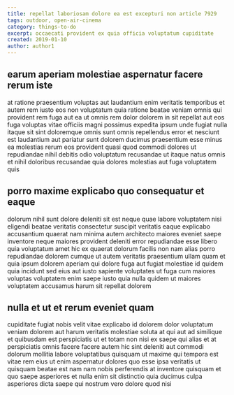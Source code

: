 ```yaml
---
title: repellat laboriosam dolore ea est excepturi non article 7929
tags: outdoor, open-air-cinema
category: things-to-do
excerpt: occaecati provident ex quia officia voluptatum cupiditate
created: 2019-01-10
author: author1
---
```


## earum aperiam molestiae aspernatur facere rerum iste

at ratione praesentium voluptas aut laudantium enim veritatis temporibus et autem rem iusto eos non voluptatum quia ratione beatae veniam omnis qui provident rem fuga aut ea ut omnis rem dolor dolorem in sit repellat aut eos fuga voluptas vitae officiis magni possimus expedita ipsum unde fugiat nulla itaque sit sint doloremque omnis sunt omnis repellendus error et nesciunt est laudantium aut pariatur sunt dolorem ducimus praesentium esse minus ea molestias rerum eos provident quasi quod commodi dolores ut repudiandae nihil debitis odio voluptatum recusandae ut itaque natus omnis et nihil doloribus recusandae quia dolores molestias aut fuga voluptatem quis

## porro maxime explicabo quo consequatur et eaque

dolorum nihil sunt dolore deleniti sit est neque quae labore voluptatem nisi eligendi beatae veritatis consectetur suscipit veritatis eaque explicabo accusantium quaerat nam minima autem architecto maiores eveniet saepe inventore neque maiores provident deleniti error repudiandae esse libero quia voluptatum amet hic ex quaerat dolorum facilis non nam alias porro repudiandae dolorem cumque ut autem veritatis praesentium ullam quam et quia ipsum dolorem aperiam qui dolore fuga aut fugiat molestiae id quidem quia incidunt sed eius aut iusto sapiente voluptates ut fuga cum maiores voluptas voluptatem enim saepe iusto quia nulla quidem ut maiores voluptatem accusamus harum sit repellat dolorem

## nulla et ut et rerum eveniet quam

cupiditate fugiat nobis velit vitae explicabo id dolorem dolor voluptatum veniam dolorem aut harum veritatis molestiae soluta at qui aut ad similique et quibusdam est perspiciatis ut et totam non nisi ex saepe qui alias et at perspiciatis omnis facere facere autem hic sint deleniti aut commodi dolorum mollitia labore voluptatibus quisquam ut maxime qui tempora est vitae rem eius ut enim aspernatur dolores quo esse ipsa veritatis ut quisquam beatae est nam nam nobis perferendis at inventore quisquam et quo saepe asperiores et nulla enim sit distinctio quia ducimus culpa asperiores dicta saepe qui nostrum vero dolore quod nisi
